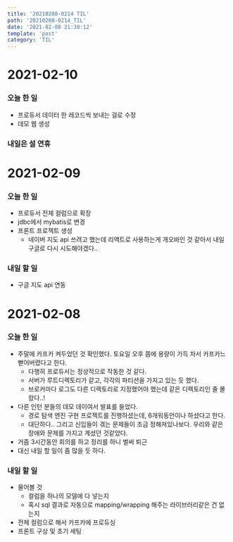 ```yaml
---
title: '20210208-0214 TIL'
path: '20210208-0214_TIL'
date: '2021-02-08 21:38:12'
template: 'post'
category: 'TIL'
---
```

# 2021-02-10
### 오늘 한 일
* 프로듀서 데이터 한 레코드씩 보내는 걸로 수정
* 데모 웹 생성

### 내일은 설 연휴

# 2021-02-09
### 오늘 한 일
* 프로듀서 전체 컬럼으로 확장
* jdbc에서 mybatis로 변경
* 프론트 프로젝트 생성
    * 네이버 지도 api 쓰려고 했는데 리액트로 사용하는게 개오바인 것 같아서 내일 구글로 다시 시도해야겠다..

### 내일 할 일
* 구글 지도 api 연동

# 2021-02-08
### 오늘 한 일
* 주말에 카프카 켜두었던 것 확인했다. 토요일 오후 쯤에 용량이 가득 차서 카프카느 뻗어버렸다고 한다.
    * 다행히 프로듀서는 정상적으로 작동한 것 같다.
    * 서버가 루트디렉토리가 같고, 각각의 파티션을 가지고 있는 듯 했다.
    * 브로커마다 로그도 다른 디렉토리로 지정했어야 했는데 같은 디렉토리인 줄 몰랐다..!
* 다른 인턴 분들의 데모 데이여서 발표를 들었다.
    * 경로 탐색 엔진 구현 프로젝트를 진행하셨는데, 6개워동안이나 하셨다고 한다.
    * 대단하다.. 그리고 신입들이 겪는 문제들이 조금 정해져있나보다. 우리와 같은 장애와 문제를 가지고 계셨던 것같았다.
* 거즘 3시간동안 회의를 하고 정리를 하니 벌써 퇴근
* 대신 내일 할 일이 좀 많을 듯 하다.


### 내일 할 일
* 물어볼 것
    * 컬럼을 하나의 모델에 다 넣는지
    * 혹시 sql 결과로 자동으로 mapping/wrapping 해주는 라이브러리같은 건 없는지
* 전체 컬럼으로 해서 카프카에 프로듀싱
* 프론트 구상 및 초기 세팅



